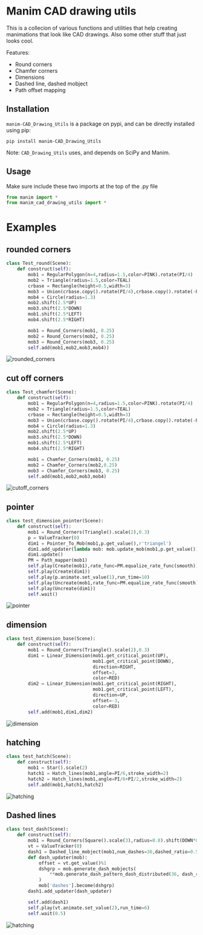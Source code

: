 # Manim CAD drawing utils

This is a collecion of various functions and utilities that help creating manimations that look like CAD drawings.
Also some other stuff that just looks cool.

Features:
- Round corners
- Chamfer corners
- Dimensions
- Dashed line, dashed mobject
- Path offset mapping


## Installation
`manim-CAD_Drawing_Utils` is a package on pypi, and can be directly installed using pip:
```
pip install manim-CAD_Drawing_Utils
```
Note: `CAD_Drawing_Utils` uses, and depends on SciPy and Manim.

## Usage
Make sure include these two imports at the top of the .py file
```py
from manim import *
from manim_cad_drawing_utils import *
```

# Examples

## rounded corners 

```py
class Test_round(Scene):
    def construct(self):
        mob1 = RegularPolygon(n=4,radius=1.5,color=PINK).rotate(PI/4)
        mob2 = Triangle(radius=1.5,color=TEAL)
        crbase = Rectangle(height=0.5,width=3)
        mob3 = Union(crbase.copy().rotate(PI/4),crbase.copy().rotate(-PI/4),color=BLUE)
        mob4 = Circle(radius=1.3)
        mob2.shift(2.5*UP)
        mob3.shift(2.5*DOWN)
        mob1.shift(2.5*LEFT)
        mob4.shift(2.5*RIGHT)

        mob1 = Round_Corners(mob1, 0.25)
        mob2 = Round_Corners(mob2, 0.25)
        mob3 = Round_Corners(mob3, 0.25)
        self.add(mob1,mob2,mob3,mob4))
```
![rounded_corners](/media/examples/round_corners.png)

## cut off corners

```py
class Test_chamfer(Scene):
    def construct(self):
        mob1 = RegularPolygon(n=4,radius=1.5,color=PINK).rotate(PI/4)
        mob2 = Triangle(radius=1.5,color=TEAL)
        crbase = Rectangle(height=0.5,width=3)
        mob3 = Union(crbase.copy().rotate(PI/4),crbase.copy().rotate(-PI/4),color=BLUE)
        mob4 = Circle(radius=1.3)
        mob2.shift(2.5*UP)
        mob3.shift(2.5*DOWN)
        mob1.shift(2.5*LEFT)
        mob4.shift(2.5*RIGHT)

        mob1 = Chamfer_Corners(mob1, 0.25)
        mob2 = Chamfer_Corners(mob2,0.25)
        mob3 = Chamfer_Corners(mob3, 0.25)
        self.add(mob1,mob2,mob3,mob4)

```
![cutoff_corners](/media/examples/cutoff_corners.png)

## pointer

```py
class test_dimension_pointer(Scene):
    def construct(self):
        mob1 = Round_Corners(Triangle().scale(2),0.3)
        p = ValueTracker(0)
        dim1 = Pointer_To_Mob(mob1,p.get_value(),r'triangel')
        dim1.add_updater(lambda mob: mob.update_mob(mob1,p.get_value()))
        dim1.update()
        PM = Path_mapper(mob1)
        self.play(Create(mob1),rate_func=PM.equalize_rate_func(smooth))
        self.play(Create(dim1))
        self.play(p.animate.set_value(1),run_time=10)
        self.play(Uncreate(mob1,rate_func=PM.equalize_rate_func(smooth)))
        self.play(Uncreate(dim1))
        self.wait()


```
![pointer](/media/examples/pointer_triangel.gif)


## dimension

```py
class test_dimension_base(Scene):
    def construct(self):
        mob1 = Round_Corners(Triangle().scale(2),0.3)
        dim1 = Linear_Dimension(mob1.get_critical_point(UP),
                                mob1.get_critical_point(DOWN),
                                direction=RIGHT,
                                offset=3,
                                color=RED)
        dim2 = Linear_Dimension(mob1.get_critical_point(RIGHT),
                                mob1.get_critical_point(LEFT),
                                direction=UP,
                                offset=-3,
                                color=RED)
        self.add(mob1,dim1,dim2)


```
![dimension](/media/examples/dimension.png)

## hatching

```py
class test_hatch(Scene):
    def construct(self):
        mob1 = Star().scale(2)
        hatch1 = Hatch_lines(mob1,angle=PI/6,stroke_width=2)
        hatch2 = Hatch_lines(mob1,angle=PI/6+PI/2,stroke_width=2)
        self.add(mob1,hatch1,hatch2)
```
![hatching](/media/examples/hatches.png)


## Dashed lines
```py
class test_dash(Scene):
    def construct(self):
        mob1 = Round_Corners(Square().scale(3),radius=0.8).shift(DOWN*0)
        vt = ValueTracker(0)
        dash1 = Dashed_line_mobject(mob1,num_dashes=36,dashed_ratio=0.5,dash_offset=0)
        def dash_updater(mob):
            offset = vt.get_value()%1
            dshgrp = mob.generate_dash_mobjects(
                **mob.generate_dash_pattern_dash_distributed(36, dash_ratio=0.5, offset=offset)
            )
            mob['dashes'].become(dshgrp)
        dash1.add_updater(dash_updater)

        self.add(dash1)
        self.play(vt.animate.set_value(2),run_time=6)
        self.wait(0.5)
```
![hatching](/media/examples/dashes.gif)